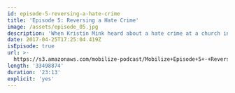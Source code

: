 ```yaml
---
id: episode-5-reversing-a-hate-crime
title: 'Episode 5: Reversing a Hate Crime'
image: /assets/episode_05.jpg
description: 'When Kristin Mink heard about a hate crime at a church in her community, she decided to do something about it.'
date: 2017-04-25T17:25:04.419Z
isEpisode: true
url: >-
  https://s3.amazonaws.com/mobilize-podcast/Mobilize+Episode+5+-+Reversing+a+Hate+Crime.mp3
length: '33498874'
duration: '23:13'
explicit: 'yes'
---
```

